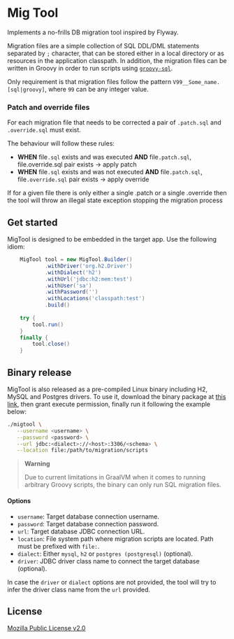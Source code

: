 # Mig Tool

Implements a no-frills DB migration tool inspired by Flyway. 

Migration files are a simple collection of SQL DDL/DML statements separated by `;` character, 
that can be stored either in a local directory or as resources in the application
classpath.
In addition, the migration files can be written in Groovy in order to run scripts using [`groovy-sql`](https://groovy-lang.org/databases.html).

Only requirement is that migration files follow the pattern `V99__Some_name.[sql|groovy]`, where 
`99` can be any integer value.

### Patch and override files

For each migration file that needs to be corrected a pair of `.patch.sql` and `.override.sql` must exist. 

The behaviour will follow these rules:
- **WHEN** file`.sql` exists and was executed **AND** file`.patch.sql`, file.override.sql pair exists -> apply patch
- **WHEN** file`.sql` exists and was not executed **AND** file`.patch.sql`, file`.override.sql` pair exists -> apply override

If for a given file there is only either a single .patch or a single .override then the tool will throw an illegal state exception stopping the migration process

## Get started 

MigTool is designed to be embedded in the target app. Use the following idiom: 

```groovy
    MigTool tool = new MigTool.Builder()
            .withDriver('org.h2.Driver')
            .withDialect('h2')
            .withUrl('jdbc:h2:mem:test')
            .withUser('sa')
            .withPassword('')
            .withLocations('classpath:test')
            .build()
      
    try {
        tool.run()
    }
    finally {
        tool.close()
    }
``` 

## Binary release 

MigTool is also released as a pre-compiled Linux binary including H2, MySQL and Postgres drivers. To use it, download the 
binary package at [this link](https://github.com/seqeralabs/migtool/releases/latest), then grant execute permission, finally run it following the example below:

```bash
./migtool \
   --username <username> \
   --password <password> \
   --url jdbc:<dialect>://<host>:3306/<schema> \
   --location file:/path/to/migration/scripts
```

> **Warning**
>
> Due to current limitations in GraalVM when it comes to running arbitrary Groovy scripts, the binary can only run SQL migration files.

                                                        
#### Options 

* `username`: Target database connection username.
* `password`: Target database connection password.
* `url`: Target database JDBC connection URL.
* `location`: File system path where migration scripts are located. Path must be prefixed with `file:`.
* `dialect`: Either `mysql`, `h2` or `postgres (postgresql)` (optional).
* `driver`: JDBC driver class name to connect the target database (optional).

In case the `driver` or `dialect` options are not provided, the tool will try to infer the driver class name from the `url` provided.

## License 

[Mozilla Public License v2.0](LICENSE.txt)

